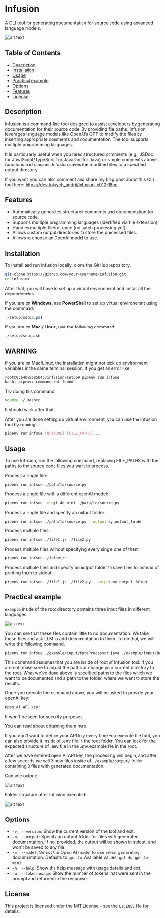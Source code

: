 # Infusion

A CLI tool for generating documentation for source code using advanced language models.

![alt text](demo.gif)

## Table of Contents
- [Description](#description)
- [Installation](#installation)
- [Usage](#usage)
- [Practical example](#practical-example)
- [Options](#options)
- [Features](#features)
- [License](#license)

## Description

Infusion is a command-line tool designed to assist developers by generating documentation for their source code. By providing file paths, Infusion leverages language models like OpenAI’s GPT to modify the files by inserting appropriate comments and documentation. The tool supports multiple programming languages.

It is particularly useful when you need structured comments (e.g., JSDoc for JavaScript/TypeScript or JavaDoc for Java) or simple comments above functions and classes. Infusion saves the modified files to a specified output directory.

If you want, you can also comment and share my blog post about this CLI tool here:
https://dev.to/sych_andrii/infusion-v010-18nc

## Features
- Automatically generates structured comments and documentation for source code.
- Supports multiple programming languages (identified via file extension).
- Handles multiple files at once (no batch processing yet).
- Allows custom output directories to store the processed files.
- Allows to choose an OpenAI model to use.

## Installation

To install and run Infusion locally, clone the GitHub repository.

```bash
git clone https://github.com/your-username/infusion.git
cd infusion
```

After that, you will have to set up a virtual environment and install all the dependencies. 

If you are on **Windows**, use **PowerShell** to set up virtual environemnt using the command:
```powershell
./setup/setup.ps1
```

If you are on **Mac / Linux**, use the following command:
```bash
./setup/setup.sh
```

## WARNING
If you are on Mac/Linux, the installation might not pick up environment variables in the same terminal session. If you get an error like:
```bash
root@0ce4b55b8504:/infusion/setup# pipenv run infuse
bash: pipenv: command not found
```

Try doing this command:

```bash
source ~/.bashrc
```

It should work after that.

After you are done setting up virtual environment, you can use the Infusion tool by running:
```bash
pipenv run infsue [OPTIONS] [FILE_PATHS]...
```

## Usage

To use Infusion, run the following command, replacing FILE_PATHS with the paths to the source code files you want to process.

Process a single file:
```bash
pipenv run infsue ./path/to/source.py
```

Process a single file with a different openAI model:
```bash
pipenv run infsue -m gpt-4o-mini ./path/to/source.py
```

Process a single file and specify an output folder:
```bash
pipenv run infsue ./path/to/source.py --output my_output_folder
```

Process multiple files:
```bash
pipenv run infsue ./file1.js ./file2.py
```

Process multiple files without specifying every single one of them:
```bash
pipenv run infsue ./folder/*
```

Process multiple files and specify an output folder to save files to instead of printing them to stdout:
```bash
pipenv run infsue ./file1.js ./file2.py --output my_output_folder
```

## Practical example

`example` inside of the root directory contains three input files in different languages. 

![alt text](example_folder_structure_1.png)

You can see that these files contain little to no documentation. We take these files and ask LLM to add documentation to them. To do that, we will write the following command. 

```bash
pipenv run infsue ./example/input/DataProcessor.java ./example/input/DataProcessor.py ./example/input/DataProcessor.ts --output ./example/output
```
This command assumes that you are inside of root of Infusion tool. If you are not, make sure to adjust the paths or change your current directory to the root.
What we've done above is specified paths to the files which we want to be documented and a path to the folder, where we want to store the results.

Once you execute the command above, you will be asked to provide your openAI key:
```bash
Open AI API key:
```
It won't be seen for security purposes.

You can read about obtaining them [here](https://community.openai.com/t/how-to-generate-openai-api-key/401363).

If you don't want to define your API key every time you execute the tool, you can also provide it inside of .env file in the root folder. You can look for the expected structure of .env file in the .env.example file in the root. 

After we have entered open AI API key, the processing will begin, and after a few seconds we will 3 new files inside of `./example/output/` folder containing 3 files with generated documentation. 

Console output:

![alt text](example_console_output.png)

Folder structure after Infusion executed:

![alt text](example_folder_structure_2.png)

## Options
- `-v, --version`: Show the current version of the tool and exit.
- `-o, --output`: Specify an output folder for files with generated documentation. If not provided, the output will be shown in stdout, and won't be saved to any file.
- `-m, --model`: Select the Open AI model to use when generating documentation. Defaults to `gpt-4o`. Available values: `gpt-4o`, `gpt-4o-mini`.
- `-h, --help`: Show the help message with usage details and exit.
- `-u, --token-usage`: Show the number of tokens that were sent in the prompt and returned in the response.

## License
This project is licensed under the MIT License - see the `LICENSE` file for details.
